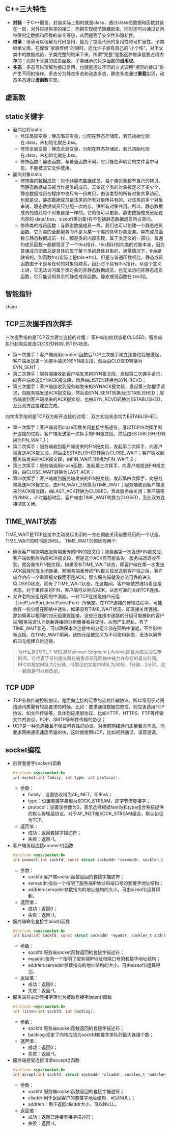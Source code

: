 ## C++三大特性
- **封装**：于C++而言，封装实际上指的就是class，通过class把数据和函数封装在一起，对外只提供类的接口，而把实现细节隐藏起来，同时还可以通过访问权限制定数据和函数的安全等级，从而提高了安全性和隐私性。
- **继承**：继承可以理解为代码复用，是为了提高代码的复用性和可扩展性。子类继承父类，在保留“家族传统”的同时，还允许子类有自己的“小个性”。对于父类中的数据成员，子类完整的继承下来，所谓“完整”是指这种继承是要占用内存的；而对于父类的成员函数，子类继承的只是函数的**调用权**。
- **多态**：多态可以理解为接口复用，也就是通过不同的方式调用“相同的接口”将产生不同的操作。多态分为静态多态和动态多态，静态多态通过**重载**实现，动态多态通过**虚函数**实现。

## 虚函数

## static关键字
- 面向过程static
    - 修饰局部变量：静态局部变量，分配在静态存储区，若已初始化则在.data，未初始化就在.bss。
    - 修饰全局变量：静态全局变量，分配在静态存储区，若已初始化则在.data，未初始化就在.bss。
    - 修饰函数：静态函数，与普通函数不同，它只能在声明它的文件当中可见，不能被其它文件使用。
- 面向对象static
    - 修饰类的数据成员：对于非静态数据成员，每个类对象都有自己的拷贝。而静态数据成员被当作是类的成员。无论这个类的对象被定义了多少个，静态数据成员在程序中也只有一份拷贝，由该类型的所有对象共享访问。也就是说，静态数据成员是该类的所有对象所共有的。对该类的多个对象来说，静态数据成员只分配一次内存，供所有对象共用。所以，静态数据成员的值对每个对象都是一样的，它的值可以更新。静态数据成员分配在内存的.data/.bss。sizeof(类对象)将不包括静态数据成员所占空间。
    - 修饰类的成员函数：与静态数据成员一样，我们也可以创建一个静态成员函数，它为类的全部服务而不是为某一个类的具体对象服务。静态成员函数与静态数据成员一样，都是类的内部实现，属于类定义的一部分。普通的成员函数一般都隐含了一个this指针，this指针指向类的对象本身，因为普通成员函数总是具体的属于某个类的具体对象的。通常情况下，this是缺省的。如函数fn()实际上是this->fn()。但是与普通函数相比，静态成员函数由于不是与任何的对象相联系，因此它不具有this指针。从这个意义上讲，它无法访问属于类对象的非静态数据成员，也无法访问非静态成员函数，它只能调用其余的静态成员函数。静态成员函数在.text段。

## 智能指针
share

## TCP三次握手四次挥手
三次握手指的是TCP双方建立连接的过程：
客户端初始状态是CLOSED，服务端执行起来后就由CLOSED转向LISTEN状态。
- 第一次握手：客户端调用connect函数后TCP三次握手建立连接过程被激起，客户端发送第一次握手请求的SYN报文段，然后由CLOSED转换为SYN_SENT；
- 第二次握手：服务端接收到客户端发来的SYN报文段，发起第二次握手请求，向客户端发送SYNACK报文段，然后由LISTEN转换为SYN_RCVD；
- 第三次握手：客户端接收到服务端发来的SYNACK报文段，发起第三路握手请求，向服务端发送ACK报文段，然后由SYN_SENT转换为ESTABLISHED；服务端收到客户端发来的ACK报文段，也由SYN_RCVD转换为ESTABLISHED，至此双方连接建立完成。

四次挥手指的是TCP双方断开连接的过程：
双方初始状态均为ESTABLISHED。
- 第一次挥手：客户端调用close函数关闭套接字描述符，激起TCP四次挥手断开连接的过程，客户端发送第一次挥手的FIN报文段，然后由ESTABLISHED转换为FIN_WAIT_1；
- 第二次挥手：服务端收到客户端发来的FIN报文段，发起第二次挥手，向客户端发送ACK报文段，然后由ESTABLISHED转换为CLOSE_WAIT；客户端收到服务端发来的ACK报文段，由FIN_WAIT_1转换为FIN_WAIT_2；
- 第三次挥手：服务端调用close函数，发起第三次挥手，向客户端发送FIN报文段，由CLOSE_WAIT转换为LAST_ACK；
- 第四次挥手：客户端收到服务端发来的FIN报文段，发起第四次挥手，向服务端发送ACK报文段，由FIN_WAIT_2转换为TIME_WAIT；服务端收到客户端发来的ACK报文段，由LAST_ACK转换为CLOSED，至此服务端关闭；客户端等待2MSL，计时器超时后，客户端由TIME_WAIT转换为CLOSED，至此双方连接彻底关闭。

## TIME_WAIT状态
TIME_WAIT是TCP连接中主动发起关闭的一方在彻底关闭前要经历的一个状态。TIME_WAIT的时间是2MSL。
TIME_WAIT的原因有两个:
- 确保客户端能响应服务端重传的FIN的报文段；服务器第一次发送FIN报文段，客户端收到后响应ACK报文段，但是这个ACK有可能丢失，服务端迟迟收不到，就会重传FIN报文段，如果没有TIME_WAIT状态，即客户端在第一次发送ACK后就彻底关闭连接，那服务端重传的FIN报文段发送到客户端之后，客户端会响应一个重置报文段而不是ACK，那么服务端就没办法可靠的进入CLOSED状态。而有了TIME_WAIT状态，在这期间，客户端依然维持着连接状态，对于重传来的FIN，客户端可以响应ACK，从而可靠的关闭TCP连接。
- 允许老的分组在网络中消逝。一对TCP连接是由四元组（srcIP,srcPort,destIP,destPort）所确定。在TCP连接的传输过程中，可能会有一些分组在网络中迷失，如果没有TIME_WAIT状态，即直接关闭连接。那如果再以相同的四元组重建连接，这些旧连接中迷路的分组可能被新的客户端/服务端误认为是新连接的分组而接收并交付，从而产生混乱。有了TIME_WAIT状态，可以确保本次连接中的分组全部在网络中消逝，不会影响新连接。在TIME_WAIT期间，该四元组被定义为不可使用状态，无法以同样的四元组建立新连接。

> 为什么是2MSL？
> MSL是Maximun Segment Lifetime,即最大报文段生存时间。它代表了任何报文段在被丢弃前在网络中被允许存在的最长时间。RFC中规定MSL为2分钟，但常见的实现中MSL为30秒、1分钟、2分钟。这一数值是可以修改的。
## TCP UDP
- TCP全称传输控制协议，是面向连接的可靠的流式传输协议。所以常用于对网络通讯质量有较高要求的时候，比如：要求通信数据完整性，则应该选用TCP协议，如文件传输等，具体到应用层协议，比如HTTP、HTTPS、FTP等传输文件的协议，POP、SMTP等邮件传输的协议；
- UDP是一种无连接且不保证可靠性的协议。对当前网络通讯质量要求不高，而要求网络通讯速度尽量的快，这时就使用UDP，比如视频通话、语音通话。
## socket编程
- 创建套接字socket()函数
    ```c
    #include <sys/socket.h>
    int socket(int family, int type, int protocol);
    ```
    - 参数：
        - family：设置协议域为AF_INET，即IPv4；
        - type：设置套接字类型为SOCK_STREAM，即字节流套接字；
        - protocol：设置该参数为0，表示选择根据family和type组合系统提供的默认传输层协议。对于AF_INET和SOCK_STREAM组合，默认协议为TCP。
    - 返回值：
        - 成功：返回套接字描述符；
        - 失败：返回-1。
- 客户端发起连接connect()函数
    ```c
    #include <sys/socket.h>
    int connect(int sockfd, const struct sockaddr *servaddr, socklen_t addrlen);
    ```
    - 参数：
        - sockfd:客户端socket函数返回的套接字描述符；
        - servaddr:指向一个指明了服务端IP地址和端口号的套接字地址结构；
        - addrlen:servaddr参数指向的地址结构的大小，可由sizeof()运算得到。
    - 返回值：
        - 成功：返回0；
        - 失败：返回-1。
- 服务端命名套接字bind()函数
    ```c
    #include <sys/socket.h>
    int bind(int sockfd, const struct sockaddr *myaddr, socklen_t addrlen);
    ```
    - 参数：
        - sockfd:服务端socket函数返回的套接字描述符；
        - myaddr:指向一个指明了服务端IP地址和端口号的套接字地址结构；
        - addrlen:servaddr参数指向的地址结构的大小，可由sizeof()运算得到。
    - 返回值：
        - 成功：返回0；
        - 失败：返回-1。
- 服务端将主动套接字转化为被动套接字listen()函数
    ```c
    #include <sys/socket.h>
    int listen(int sockfd, int backlog);
    ```
    - 参数：
        - sockfd:服务端socket函数返回的套接字描述符；
        - backlog:规定了内核应该为sockfd套接字排队的最大连接个数；
    - 返回值：
        - 成功：返回0；
        - 失败：返回-1。
- 服务端接受连接请求accept()函数
    ```c
    #include <sys/socket.h>
    int accept(int sockfd, struct sockaddr *cliaddr, socklen_t *addrlen);
    ```
    - 参数：
        - sockfd:服务端socket函数返回的套接字描述符；
        - cliaddr:用于返回客户的套接字地址结构，可以NULL；
        - addrlen：用于返回cliaddr大小，可以NULL。
    - 返回值：
        - 成功：返回已连接套接字描述符；
        - 失败：返回-1。